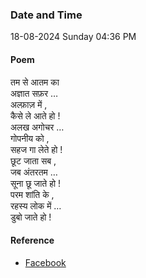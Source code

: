 ### Date and Time

18-08-2024 Sunday 04:36 PM

#### Poem

तम से आतम का <br />
अज्ञात सफ़र … <br />
अल्फ़ाज़ में , <br />
कैसे ले आते हो ! <br />
अलख अगोचर … <br />
गोपनीय को , <br />
सहज गा लेते हो ! <br />
छूट जाता सब , <br />
जब अंतरतम … <br />
सूना छू जाते हो ! <br />
परम शांति के , <br />
रहस्य लोक में … <br />
डुबो जाते हो !

#### Reference

* [Facebook](https://www.facebook.com/share/v/2uqUScr6AWEkkg6E/?mibextid=xfxF2i)
